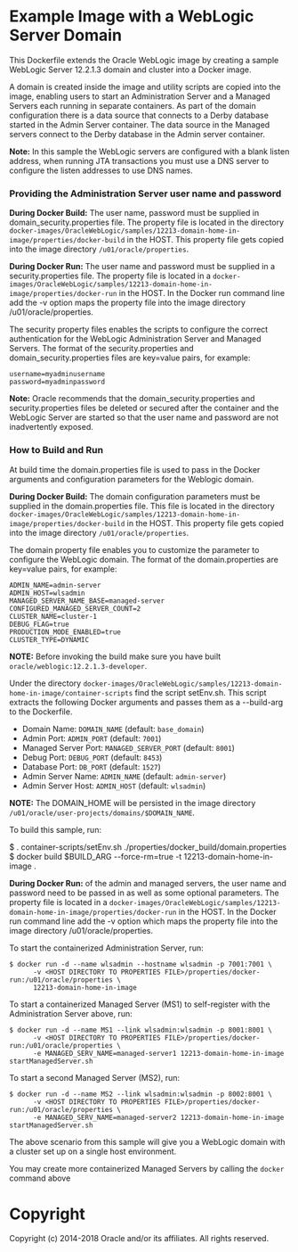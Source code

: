 Example Image with a  WebLogic Server Domain
=============================================
This Dockerfile extends the Oracle WebLogic image by creating a sample WebLogic Server  12.2.1.3 domain and cluster into a Docker image.

A domain is created inside the image and utility scripts are copied into the image, enabling users to start an Administration Server and a Managed Servers each running in separate containers. As part of the domain configuration there is a data source that connects to a Derby database started in the Admin Server container.  The data source in the Managed servers connect to the Derby database in the Admin server container.   

**Note:** In this sample the WebLogic servers are configured with a blank listen address, when running JTA transactions you must use a DNS server to configure the listen addresses to use DNS names. 

### Providing the Administration Server user name and password

**During Docker Build:** The user name, password must be supplied in domain_security.properties file.  The property file is located in the directory `docker-images/OracleWebLogic/samples/12213-domain-home-in-image/properties/docker-build` in the HOST. This property file gets copied into the image directory `/u01/oracle/properties`.

**During Docker Run:** The user name and password must be supplied in a security.properties file.  The property file is located in a `docker-images/OracleWebLogic/samples/12213-domain-home-in-image/properties/docker-run` in the HOST. In the Docker run command line add the -v option maps the property file into the image directory /u01/oracle/properties. 

The security property files enables the scripts to configure the correct authentication for the WebLogic Administration Server and Managed Servers. The format of the security.properties and domain_security.properties files are key=value pairs, for example:

	username=myadminusername
	password=myadminpassword

**Note:** Oracle recommends that the domain_security.properties and security.properties files be deleted or secured after the container and the WebLogic Server are started so that the user name and password are not inadvertently exposed.

### How to Build and Run
At build time the domain.properties file is used to pass in the Docker arguments and configuration parameters for the Weblogic domain. 

**During Docker Build:** The domain configuration parameters must be supplied in the domain.properties file.  This file is located in the directory `docker-images/OracleWebLogic/samples/12213-domain-home-in-image/properties/docker-build` in the HOST. This property file gets copied into the image directory `/u01/oracle/properties`.

The domain property file enables you to customize the parameter to configure the WebLogic domain. The format of the domain.properties are key=value pairs, for example:

	ADMIN_NAME=admin-server
	ADMIN_HOST=wlsadmin
	MANAGED_SERVER_NAME_BASE=managed-server
	CONFIGURED_MANAGED_SERVER_COUNT=2
	CLUSTER_NAME=cluster-1
	DEBUG_FLAG=true
	PRODUCTION_MODE_ENABLED=true
	CLUSTER_TYPE=DYNAMIC

**NOTE:** Before invoking the build make sure you have built `oracle/weblogic:12.2.1.3-developer`. 

Under the directory `docker-images/OracleWebLogic/samples/12213-domain-home-in-image/container-scripts` find the script setEnv.sh. This script extracts the following Docker arguments and passes them as a --build-arg to the Dockerfile.

* Domain Name:           `DOMAIN_NAME`         (default: `base_domain`)  
* Admin Port:            `ADMIN_PORT`          (default: `7001`)          
* Managed Server Port:   `MANAGED_SERVER_PORT` (default: `8001`)          
* Debug Port:            `DEBUG_PORT`          (default: `8453`)
* Database Port:         `DB_PORT`             (default: `1527`)
* Admin Server Name:     `ADMIN_NAME`          (default: `admin-server`)
* Admin Server Host:     `ADMIN_HOST`          (default: `wlsadmin`)

**NOTE:** The DOMAIN_HOME will be persisted in the image directory `/u01/oracle/user-projects/domains/$DOMAIN_NAME`.

To build this sample, run:

  $ . container-scripts/setEnv.sh ./properties/docker_build/domain.properties
	$ docker build $BUILD_ARG  --force-rm=true -t 12213-domain-home-in-image .



**During Docker Run:** of the admin and managed servers, the user name and password need to be passed in as well as some optional parameters. The property file is located in a `docker-images/OracleWebLogic/samples/12213-domain-home-in-image/properties/docker-run` in the HOST. In the Docker run command line add the -v option which maps the property file into the image directory /u01/oracle/properties.


To start the containerized Administration Server, run:

	$ docker run -d --name wlsadmin --hostname wlsadmin -p 7001:7001 \
          -v <HOST DIRECTORY TO PROPERTIES FILE>/properties/docker-run:/u01/oracle/properties \
          12213-domain-home-in-image

To start a containerized Managed Server (MS1) to self-register with the Administration Server above, run:

	$ docker run -d --name MS1 --link wlsadmin:wlsadmin -p 8001:8001 \
          -v <HOST DIRECTORY TO PROPERTIES FILE>/properties/docker-run:/u01/oracle/properties \
          -e MANAGED_SERV_NAME=managed-server1 12213-domain-home-in-image startManagedServer.sh

To start a second Managed Server (MS2), run:

	$ docker run -d --name MS2 --link wlsadmin:wlsadmin -p 8002:8001 \
          -v <HOST DIRECTORY TO PROPERTIES FILE>/properties/docker-run:/u01/oracle/properties \
          -e MANAGED_SERV_NAME=managed-server2 12213-domain-home-in-image startManagedServer.sh

The above scenario from this sample will give you a WebLogic domain with a cluster set up on a single host environment.

You may create more containerized Managed Servers by calling the `docker` command above

# Copyright
Copyright (c) 2014-2018 Oracle and/or its affiliates. All rights reserved.

